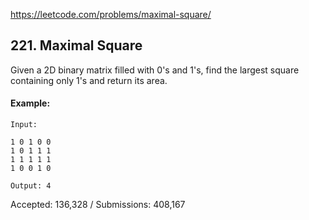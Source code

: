 https://leetcode.com/problems/maximal-square/

## 221. Maximal Square

Given a 2D binary matrix filled with 0's and 1's, find the largest square containing only 1's and return its area.

#### Example: 

```
Input: 

1 0 1 0 0
1 0 1 1 1
1 1 1 1 1
1 0 0 1 0

Output: 4
```

Accepted: 136,328 / Submissions: 408,167
